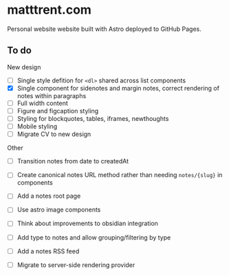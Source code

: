 # matttrent.com

Personal website website built with Astro deployed to GitHub Pages.


## To do

New design

- [ ] Single style defition for `<dl>` shared across list components
- [x] Single component for sidenotes and margin notes, correct rendering of notes within paragraphs
- [ ] Full width content
- [ ] Figure and figcaption styling
- [ ] Styling for blockquotes, tables, iframes, newthoughts
- [ ] Mobile styling
- [ ] Migrate CV to new design

Other 

- [ ] Transition notes from date to createdAt
- [ ] Create canonical notes URL method rather than needing `notes/{slug}` in components
- [ ] Add a notes root page
- [ ] Use astro image components
- [ ] Think about improvements to obsidian integration
- [ ] Add type to notes and allow grouping/filtering by type
- [ ] Add a notes RSS feed
- [ ] Migrate to server-side rendering provider

